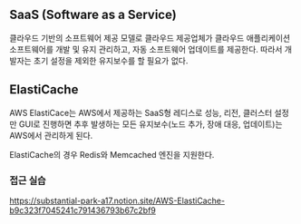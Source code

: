 ## SaaS (Software as a Service)
클라우드 기반의 소프트웨어 제공 모델로 클라우드 제공업체가 클라우드 애플리케이션 소프트웨어를 개발 및 유지 관리하고, 자동 소프트웨어 업데이트를 제공한다.
따라서 개발자는 초기 설정을 제외한 유지보수를 할 필요가 없다.
## ElastiCache

AWS ElastiCace는 AWS에서 제공하는 SaaS형 레디스로 성능, 리전, 클러스터 설정만 GUI로 진행하면 추후 발생하는 모든 유지보수(노드 추가, 장애 대응, 업데이트)는 AWS에서 관리하게 된다.

ElastiCache의 경우 Redis와 Memcached 엔진을 지원한다.
### 접근 실습
https://substantial-park-a17.notion.site/AWS-ElastiCache-b9c323f7045241c791436793b67c2bf9